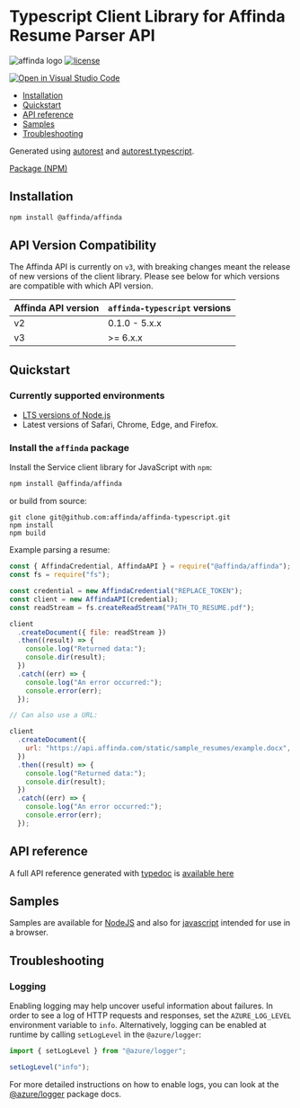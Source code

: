 # Typescript Client Library for Affinda Resume Parser API

![affinda logo](https://api.affinda.com/static/documentation/affinda_logo_light.png)
[![license](https://img.shields.io/github/license/affinda/affinda-typescript)](https://choosealicense.com/licenses/mit/)

[![Open in Visual Studio Code](https://open.vscode.dev/badges/open-in-vscode.svg)](https://open.vscode.dev/affinda/affinda-typescript)

- [Installation](#installation)
- [Quickstart](#quickstart)
- [API reference](#api-reference)
- [Samples](#samples)
- [Troubleshooting](#troubleshooting)

Generated using [autorest](https://github.com/Azure/autorest)
and [autorest.typescript](https://github.com/Azure/autorest.typescript).

[Package (NPM)](https://www.npmjs.com/package/@affinda/affinda)

## Installation

```bash
npm install @affinda/affinda
```

## API Version Compatibility

The Affinda API is currently on `v3`, with breaking changes meant the release of new versions of the client library.
Please see below for which versions are compatible with which API version.

| Affinda API version | `affinda-typescript` versions |
| ------------------- | ----------------------------- |
| v2                  | 0.1.0 - 5.x.x                 |
| v3                  | \>= 6.x.x                     |

## Quickstart

### Currently supported environments

- [LTS versions of Node.js](https://nodejs.org/about/releases/)
- Latest versions of Safari, Chrome, Edge, and Firefox.

### Install the `affinda` package

Install the Service client library for JavaScript with `npm`:

```bash
npm install @affinda/affinda
```

or build from source:

```shell
git clone git@github.com:affinda/affinda-typescript.git
npm install
npm build
```

Example parsing a resume:

```javascript
const { AffindaCredential, AffindaAPI } = require("@affinda/affinda");
const fs = require("fs");

const credential = new AffindaCredential("REPLACE_TOKEN");
const client = new AffindaAPI(credential);
const readStream = fs.createReadStream("PATH_TO_RESUME.pdf");

client
  .createDocument({ file: readStream })
  .then((result) => {
    console.log("Returned data:");
    console.dir(result);
  })
  .catch((err) => {
    console.log("An error occurred:");
    console.error(err);
  });

// Can also use a URL:

client
  .createDocument({
    url: "https://api.affinda.com/static/sample_resumes/example.docx",
  })
  .then((result) => {
    console.log("Returned data:");
    console.dir(result);
  })
  .catch((err) => {
    console.log("An error occurred:");
    console.error(err);
  });
```

## API reference

A full API reference generated with [typedoc](https://github.com/TypeStrong/typedoc)
is [available here](./docs/modules.md)

## Samples

Samples are available for [NodeJS](./docs/samples_nodejs.md) and also for [javascript](./docs/samples_javascript.md)
intended for use in a browser.

## Troubleshooting

### Logging

Enabling logging may help uncover useful information about failures. In order to see a log of HTTP requests and
responses, set the `AZURE_LOG_LEVEL` environment variable to `info`. Alternatively, logging can be enabled at runtime by
calling `setLogLevel` in the `@azure/logger`:

```javascript
import { setLogLevel } from "@azure/logger";

setLogLevel("info");
```

For more detailed instructions on how to enable logs, you can look at
the [@azure/logger](https://github.com/Azure/azure-sdk-for-js/tree/master/sdk/core/logger) package docs.
